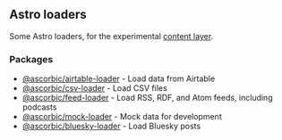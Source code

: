 ## Astro loaders

Some Astro loaders, for the experimental [content layer](https://astro.build/blog/future-of-astro-content-layer/). 

### Packages

- [@ascorbic/airtable-loader](packages/airtable) - Load data from Airtable
- [@ascorbic/csv-loader](packages/csv) - Load CSV files
- [@ascorbic/feed-loader](packages/feed) - Load RSS, RDF, and Atom feeds, including podcasts
- [@ascorbic/mock-loader](packages/mock) - Mock data for development
- [@ascorbic/bluesky-loader](package/bluesky) - Load Bluesky posts
